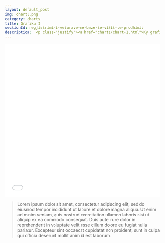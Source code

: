 ```yaml
---
layout: default_post
img: chart1.png
category: charts
title: Grafiku I
sectionId: regjistrimi-i-veturave-ne-baze-te-vitit-te-prodhimit
description:  <p class="justify"><a href="charts/chart-1.html">Ky grafikon </a> paraqet regjistrimin e veturave në bazë të vitit të prodhimit.<br>Lorem ipsum dolor sit amet, consectetur adipiscing elit, sed do eiusmod tempor incididunt ut labore et dolore magna aliqua. Ut enim ad minim veniam, quis nostrud exercitation ullamco laboris nisi ut aliquip ex ea commodo consequat. </p>
---
```


<div> <iframe class="highcharts-iframe" src="//cloud.highcharts.com/embed/eqejez" style="border: 0; width: 100%; height: 500px">&nbsp;</iframe></div>	
<blockquote>
  <p class="justify">Lorem ipsum dolor sit amet, consectetur adipiscing elit, sed do eiusmod tempor incididunt ut labore et dolore magna aliqua. Ut enim ad minim veniam, quis nostrud exercitation ullamco laboris nisi ut aliquip ex ea commodo consequat. Duis aute irure dolor in reprehenderit in voluptate velit esse cillum dolore eu fugiat nulla pariatur. Excepteur sint occaecat cupidatat non proident, sunt in culpa qui officia deserunt mollit anim id est laborum.</p>
</blockquote>